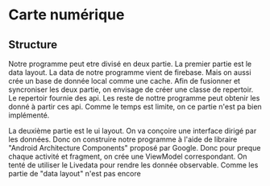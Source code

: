# Carte numérique


## Structure 
Notre programme peut etre divisé en deux partie.
La premier partie est le data layout. La data de notre programme vient de firebase. Mais on aussi crée un base de donnée local comme une cache.
Afin de fusionner et syncroniser les deux partie, on envisage de créer une classe de repertoir. Le repertoir fournie des api. Les reste de nottre programme peut obtenir les donné à partir ces api. Comme le temps est limite, on ce partie n'est pa bien implémenté.

La deuxième partie est le ui layout. On va conçoire une interface dirigé par les données. Donc on construire notre programme à l'aide de  libraire "Android Architecture Components" proposé par Google. Donc pour preque chaque activité et fragment, on crée une ViewModel correspondant. On tenté de utiliser le Livedata pour rendre les donnée observable. Comme les partie de "data layout" n'est pas encore  

